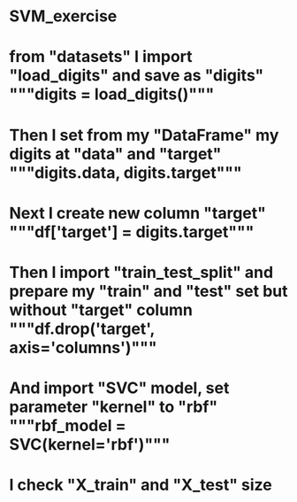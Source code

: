 # SVM_exercise
# from "datasets" I import "load_digits" and save as "digits" """digits = load_digits()"""
# Then I set from my "DataFrame" my digits at "data" and "target" """digits.data, digits.target"""
# Next I create new column "target" """df['target'] = digits.target"""
# Then I import "train_test_split" and prepare my "train" and "test" set but without "target" column """df.drop('target', axis='columns')"""
# And import "SVC" model, set parameter "kernel" to "rbf" """rbf_model = SVC(kernel='rbf')"""
# I check "X_train" and "X_test" size
